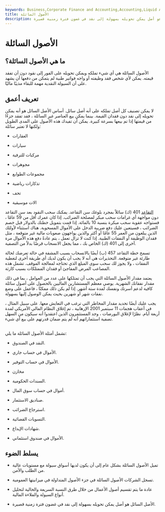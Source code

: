 ```yaml
---
keywords: Business,Corporate Finance and Accounting,Accounting,Liquid Assets,Liquidate Assets
title: الأصول السائلة
description: الأصل السائل هو أصل يمكن تحويله بسهولة إلى نقد في غضون فترة زمنية قصيرة.
---
```


# الأصول السائلة
## ما هي الأصول السائلة؟

الأصول السائلة هي أي شيء تملكه ويمكن تحويله على الفور إلى نقود دون أن تفقد قيمته. يمكن لأي شخص فقد وظيفته أو واجه فواتير طبية لم يتمكن من دفعها أن يشهد على أن السيولة النقدية مهمة للبقاء مذيبًا ماليًا.

## تعريف أعمق

لا يمكن تصنيف كل أصل تملكه على أنه أصل سائل. أساس الأصل السائل هو أنه يمكن تحويله إلى نقد دون فقدان القيمة. بينما يمكن بيع العناصر غير السائلة ، فقد تفقد جزءًا من قيمتها إذا تم بيعها بسرعة كبيرة. يمكن أن تفيدك هذه الأصول على المدى الطويل ولكنها لا تعتبر سائلة:

- العقارات

- سيارات

- مركبات للترفية

- مجوهرات

- مجموعات الطوابع

- تذكارات رياضية

- تحف

- الات موسيقية

[التقاعد](/retirement) 401 (ك) سائلاً بمجرد بلوغك سن التقاعد. يمكنك سحب النقود بعد سن التقاعد دون مواجهة أي غرامات سحب مبكر لمصلحة الضرائب. إذا كان عمرك أقل من 59 عامًا ، فستواجه عقوبة سحب مبكرة بنسبة 10 بالمائة. إذا قمت بتمويل خطتك بالدولار قبل خصم الضرائب ، فسيتعين عليك دفع ضريبة الدخل على الأموال المسحوبة. هناك استثناء لأولئك الذين يبلغون من العمر 55 عامًا أو أكثر والذين يواجهون صعوبات مالية غير متوقعة ، مثل فقدان الوظيفة أو النفقات الطبية. إذا كنت لا تزال تعمل ، يتم عادةً دفع هذه الأموال مرة أخرى إلى 401 (ك) الخاص بك ، مما يجعل الانسحاب قرضًا بدلاً من التصفية.

تسمح خطة التقاعد 457 (ب) أيضًا بالانسحاب بسبب المشقة في حالة تعرضك لحالة طارئة غير متوقعة. التحذيرات هي أنه لا يجب أن يكون لديك أي طريقة أخرى لتغطية النفقات ، ولا يجوز لك سحب سوى المبلغ الذي تحتاجه لمعالجة الموقف. تشمل هذه المصاعب المرض المفاجئ أو فقدان الممتلكات بسبب كارثة.

يعتمد مقدار الأصول السائلة التي يجب أن تمتلكها على عدد من العوامل ، بما في ذلك مقدار نفقاتك الشهرية. يوصي معظم المستشارين الماليين بالحصول على أصول سائلة كافية لدعم أسرتك ونفسك لمدة ستة أشهر. إذا لم يكن ذلك ممكنًا ، فاعمل على وضع نفقات شهر أو شهرين بحيث يمكن الوصول إليها بسهولة.

يجب عليك أيضًا تحديد مقدار المخاطر التي ترغب في التعايش معها. على سبيل المثال ، في أعقاب هجمات 11 سبتمبر 2001 الإرهابية ، تم إغلاق النظام المالي الأمريكي لمدة أربعة أيام. نظرًا لإغلاق البورصات ، وجد المستثمرون الذين اعتقدوا أنه سيكون من السهل تصفية استثماراتهم أنه لم يتم ضمان قدرتهم على بيع أي شيء.

##

تشمل أمثلة الأصول السائلة ما يلي:

- النقد في الصندوق.

- الأموال في حساب جاري.

- الأموال في حساب التوفير.

- مخازن

- السندات الحكومية.

- أموال في حساب سوق المال.

- صناديق الاستثمار.

- استرجاع الضرائب.

- التسويات القضائية.

- شهادات الإيداع.

- الأموال في صندوق استئماني.

## يسلط الضوء

- تميل الأصول السائلة بشكل عام إلى أن يكون لديها أسواق سيولة مع مستويات عالية من الطلب والأمن.

- تسجل الشركات الأصول السائلة في جزء الأصول المتداولة في ميزانيتها العمومية.

- عادة ما يتم تقسيم أصول الأعمال من خلال طرق النسبة السريعة والحالية لتحليل أنواع السيولة والملاءة المالية.

- الأصل السائل هو أصل يمكن تحويله بسهولة إلى نقد في غضون فترة زمنية قصيرة.

